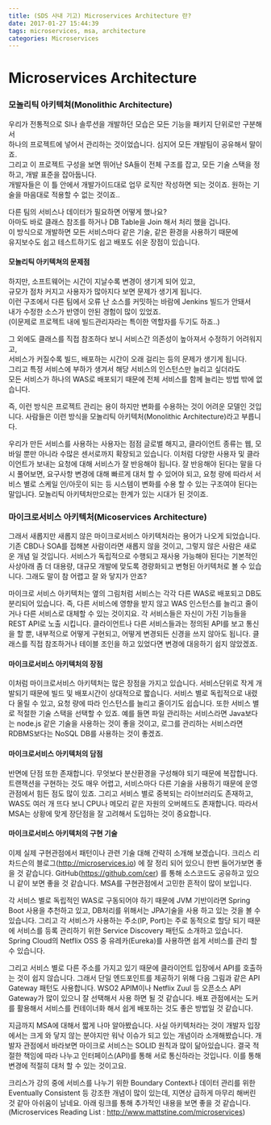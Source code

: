 ```yaml
---
title: (SDS 사내 기고) Microservices Architecture 란?
date: 2017-01-27 15:44:39
tags: microservices, msa, architecture
categories: Microservices
---
```

# Microservices Architecture

### 모놀리틱 아키텍쳐(Monolithic Architecture)
우리가 전통적으로 SI나 솔루션을 개발하던 모습은 모든 기능을 패키지 단위로만 구분해서  
하나의 프로젝트에 넣어서 관리하는 것이었습니다. 심지어 모든 개발팀이 공유해서 말이죠.  
그리고 이 프로젝트 구성을 보면 뛰어난 SA들이 전체 구조를 잡고, 모든 기술 스택을 정하고, 개발 표준을 잡아둡니다.  
개발자들은 이 틀 안에서 개발가이드대로 업무 로직만 작성하면 되는 것이죠. 원하는 기술을 마음대로 적용할 수 없는 것이죠..  

다른 팀의 서비스나 데이터가 필요하면 어떻게 했나요?  
아마도 바로 클래스 참조를 하거나 DB Table을 Join 해서 처리 했을 겁니다.  
이 방식으로 개발하면 모든 서비스마다 같은 기술, 같은 환경을 사용하기 때문에  
유지보수도 쉽고 테스트하기도 쉽고 배포도 쉬운 장점이 있습니다.  

#### 모놀리틱 아키텍쳐의 문제점
하지만, 소프트웨어는 시간이 지날수록 변경이 생기게 되어 있고,  
규모가 점차 커지고 사용자가 많아지다 보면 문제가 생기게 됩니다.  
이런 구조에서 다른 팀에서 오류 난 소스를 커밋하는 바람에 Jenkins 빌드가 안돼서  
내가 수정한 소스가 반영이 안된 경험이 많이 있었죠.  
(이문제로 프로젝트 내에 빌드관리자라는 특이한 역할자를 두기도 하죠..)  

그 외에도 클래스를 직접 참조하다 보니 서비스간 의존성이 높아져서 수정하기 어려워지고,  
서비스가 커질수록 빌드, 배포하는 시간이 오래 걸리는 등의 문제가 생기게 됩니다.  
그리고 특정 서비스에 부하가 생겨서 해당 서비스의 인스턴스만 늘리고 싶더라도  
모든 서비스가 하나의 WAS로 배포되기 때문에 전체 서비스를 함께 늘리는 방법 밖에 없습니다.  

즉, 이런 방식은 프로젝트 관리는 용이 하지만 변화를 수용하는 것이 어려운 모델인 것입니다.
사람들은 이런 방식을 모놀리틱 아키텍처(Monolithic Architecture)라고 부릅니다.

우리가 만든 서비스를 사용하는 사용자는 점점 글로벌 해지고,
클라이언트 종류는 웹, 모바일 뿐만 아니라 수많은 센서로까지 확장되고 있습니다.
이처럼 다양한 사용자 및 클라이언트가 보내는 요청에 대해 서비스가 잘 반응해야 됩니다.
잘 반응해야 된다는 말을 다시 풀어보면, 요구사항 변경에 대해 빠르게 대처 할 수 있어야 되고,
요청 량에 따라서 서비스 별로 스케일 인/아웃이 되는 등
시스템이 변화를 수용 할 수 있는 구조여야 된다는 말입니다.
모놀리틱 아키텍처만으로는 한계가 있는 시대가 된 것이죠.

### 마이크로서비스 아키텍처(Micoservices Architecture)
그래서 새롭지만 새롭지 않은 마이크로서비스 아키텍처라는 용어가 나오게 되었습니다.
기존 CBD나 SOA를 접해본 사람이라면 새롭지 않을 것이고, 그렇지 않은 사람은 새로운 개념 일 것입니다.
서비스가 독립적으로 수행되고 재사용 가능해야 된다는 기본적인 사상아래
좀 더 대용량, 대규모 개발에 맞도록 경량화되고 변형된 아키텍처로 볼 수 있습니다.
그래도 말이 참 어렵고 잘 와 닿지가 안죠?

마이크로 서비스 아키텍처는 옆의 그림처럼 서비스는 각각 다른 WAS로 배포되고 DB도 분리되어 있습니다.
즉, 다른 서비스에 영향을 받지 않고 WAS 인스턴스를 늘리고 줄이거나 다른 서비스로 대체할 수 있는 것이지요.
각 서비스들은 자신이 가진 기능들을 REST API로 노출 시킵니다.
클라이언트나 다른 서비스들과는 정의된 API를 보고 통신을 할 뿐,
내부적으로 어떻게 구현되고, 어떻게 변경되든 신경을 쓰지 않아도 됩니다.
클래스를 직접 참조하거나 테이블 조인을 하고 있었다면 변경에 대응하기 쉽지 않았겠죠.

#### 마이크로서비스 아키텍처의 장점
이처럼 마이크로서비스 아키텍처는 많은 장점을 가지고 있습니다.
서비스단위로 작게 개발되기 때문에 빌드 및 배포시간이 상대적으로 짧습니다.
서비스 별로 독립적으로 내렸다 올릴 수 있고, 요청 량에 따라 인스턴스를 늘리고 줄이기도 쉽습니다.
또한 서비스 별로 적절한 기술 스택을 선택할 수 있죠.
예를 들면 파일 관리하는 서비스라면 Java보다는 node.js 같은 기술을 사용하는 것이 좋을 것이고,
로그를 관리하는 서비스라면 RDBMS보다는 NoSQL DB를 사용하는 것이 좋겠죠.

#### 마이크로서비스 아키텍처의 담점
반면에 단점 또한 존재합니다.
무엇보다 분산환경을 구성해야 되기 때문에 복잡합니다.
트랜잭션을 구현하는 것도 매우 어렵고, 서비스마다 다른 기술을 사용하기 때문에 운영관점에서 힘든 점도 많이 있죠.
그리고 서비스 별로 중복되는 라이브러리도 존재하고,
WAS도 여러 개 뜨다 보니 CPU나 메모리 같은 자원의 오버헤드도 존재합니다.
따라서 MSA는 상황에 맞게 장단점을 잘 고려해서 도입하는 것이 중요합니다.

#### 마이크로서비스 아키텍처의 구현 기술
이제 실제 구현관점에서 패턴이나 관련 기술 대해 간략히 소개해 보겠습니다.
크리스 리차드슨의 블로그(http://microservices.io) 에 잘 정리 되어 있으니 한번 들어가보면 좋을 것 같습니다.
GitHub(https://github.com/cer) 를 통해 소스코드도 공유하고 있으니 같이 보면 좋을 것 같습니다.
MSA를 구현관점에서 고민한 흔적이 많이 보입니다.

각 서비스 별로 독립적인 WAS로 구동되어야 하기 때문에 JVM 기반이라면 Spring Boot 사용을 추천하고 있고,
DB처리를 위해서는 JPA기술을 사용 하고 있는 것을 볼 수 있습니다.
그리고 각 서비스가 사용하는 주소(IP, Port)는 주로 동적으로 할당 되기 때문에
서비스를 등록 관리하기 위한 Service Discovery 패턴도 소개하고 있습니다.
Spring Cloud의 Netflix OSS 중 유레카(Eureka)를 사용하면 쉽게 서비스를 관리 할 수 있습니다.

그리고 서비스 별로 다른 주소를 가지고 있기 때문에 클라이언트 입장에서 API를 호출하는 것이 쉽지 않습니다.
그래서 단일 엔드포인트를 제공하기 위해 다음 그림과 같은 API Gateway 패턴도 사용합니다.
WSO2 APIM이나 Netflix Zuul 등 오픈소스 API Gateway가 많이 있으니 잘 선택해서 사용 하면 될 것 같습니다.
배포 관점에서는 도커를 활용해서 서비스를 컨테이너화 해서 쉽게 배포하는 것도 좋은 방법일 것 같습니다.

지금까지 MSA에 대해서 짧게 나마 알아봤습니다.
사실 아키텍처라는 것이 개발자 입장에서는 크게 와 닿지 않는 분야지만 워낙 이슈가 되고 있는 개념이라 소개해봤습니다.
개발자 관점에서 바라보면 마이크로 서비스는 SOLID 원칙과 많이 닮아있습니다.
결국 적절한 책임에 따라 나누고 인터페이스(API)를 통해 서로 통신하라는 것입니다.
이를 통해 변경에 적절히 대처 할 수 있는 것이고요.

크리스가 강의 중에 서비스를 나누기 위한 Boundary Context나
데이터 관리를 위한 Eventually Consistent 등 강조한 개념이 많이 있는데,
지면상 급하게 마무리 해버린 것 같아 아쉬움이 남네요.
아래 링크를 통해 추가적인 내용을 보면 좋을 것 같습니다.
(Microservices Reading List : http://www.mattstine.com/microservices)
